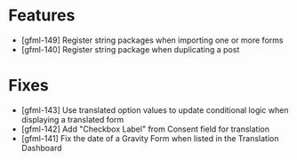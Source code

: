 # Features
* [gfml-149] Register string packages when importing one or more forms
* [gfml-140] Register string package when duplicating a post

# Fixes
* [gfml-143] Use translated option values to update conditional logic when displaying a translated form
* [gfml-142] Add "Checkbox Label" from Consent field for translation
* [gfml-141] Fix the date of a Gravity Form when listed in the Translation Dashboard